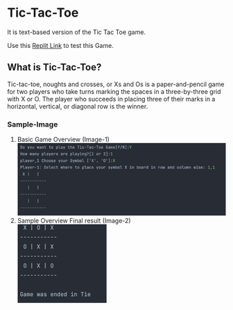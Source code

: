 # Tic-Tac-Toe

It is text-based version of the Tic Tac Toe game. 

Use this [Replit Link](https://replit.com/@Krishnakumarv1/Tic-Tac-Toe#main.py) to test this Game.

## What is Tic-Tac-Toe?
Tic-tac-toe, noughts and crosses, or Xs and Os is a paper-and-pencil game for two players who take turns marking the spaces in a three-by-three grid with X or O. The player who succeeds in placing three of their marks in a horizontal, vertical, or diagonal row is the winner.

### Sample-Image
1. Basic Game Overview (Image-1) <br>
  ![img.png](images/img.png)
2. Sample Overview Final result (Image-2) <br>
  ![img.png](images/img_1.png)
